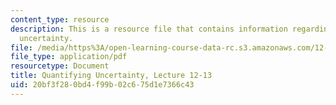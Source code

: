 ```yaml
---
content_type: resource
description: This is a resource file that contains information regarding quantifying
  uncertainty.
file: /media/https%3A/open-learning-course-data-rc.s3.amazonaws.com/12-s990-quantifying-uncertainty-fall-2012/20bf3f280bd4f99b02c675d1e7366c43_MIT12_S990F12_Lecture12-13.pdf
file_type: application/pdf
resourcetype: Document
title: Quantifying Uncertainty, Lecture 12-13
uid: 20bf3f28-0bd4-f99b-02c6-75d1e7366c43
---
```


